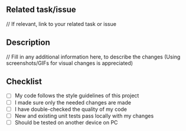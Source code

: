 ## Related task/issue
// If relevant, link to your related task or issue

## Description
// Fill in any additional information here, to describe the changes (Using screenshots/GIFs for visual changes is appreciated)

## Checklist
- [ ] My code follows the style guidelines of this project
- [ ] I made sure only the needed changes are made
- [ ] I have double-checked the quality of my code
- [ ] New and existing unit tests pass locally with my changes
- [ ] Should be tested on another device on PC 
